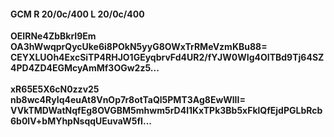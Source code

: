 #### GCM R 20/0c/400 L 20/0c/400
**OEIRNe4ZbBkrI9Em**<br/>**OA3hWwqprQycUke6i8POkN5yyG8OWxTrRMeVzmKBu88=**<br/>**CEYXLUOh4ExcSiTP4RHJO1GEyqbrvFd4UR2/fYJW0WIg4OITBd9Tj64SZ4PD4ZD4EGMcyAmMf3OGw2z5...**<br/><br/>
**xR65E5X6cN0zzv25**<br/>**nb8wc4RyIq4euAt8VnOp7r8otTaQl5PMT3Ag8EwWlII=**<br/>**VVkTMDWatNqfEg8OVGBM5mhwm5rD4l1KxTPk3Bb5xFklQfEjdPGLbRcb6b0lV+bMYhpNsqqUEuvaW5fI...**